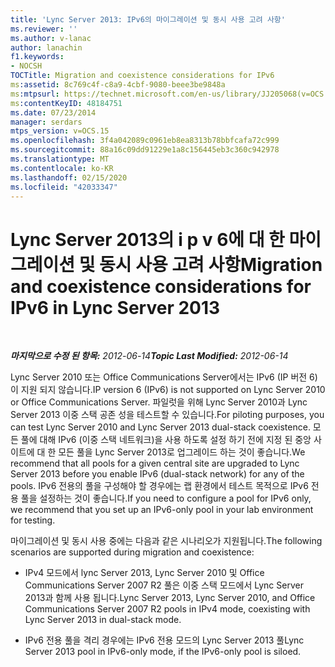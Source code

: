 ```yaml
---
title: 'Lync Server 2013: IPv6의 마이그레이션 및 동시 사용 고려 사항'
ms.reviewer: ''
ms.author: v-lanac
author: lanachin
f1.keywords:
- NOCSH
TOCTitle: Migration and coexistence considerations for IPv6
ms:assetid: 8c769c4f-c8a9-4cbf-9080-beee3be9848a
ms:mtpsurl: https://technet.microsoft.com/en-us/library/JJ205068(v=OCS.15)
ms:contentKeyID: 48184751
ms.date: 07/23/2014
manager: serdars
mtps_version: v=OCS.15
ms.openlocfilehash: 3f4a042089c0961eb8ea8313b78bbfcafa72c999
ms.sourcegitcommit: 88a16c09dd91229e1a8c156445eb3c360c942978
ms.translationtype: MT
ms.contentlocale: ko-KR
ms.lasthandoff: 02/15/2020
ms.locfileid: "42033347"
---
```

<div data-xmlns="http://www.w3.org/1999/xhtml">

<div class="topic" data-xmlns="http://www.w3.org/1999/xhtml" data-msxsl="urn:schemas-microsoft-com:xslt" data-cs="http://msdn.microsoft.com/">

<div data-asp="http://msdn2.microsoft.com/asp">

# <a name="migration-and-coexistence-considerations-for-ipv6-in-lync-server-2013"></a><span data-ttu-id="c8662-102">Lync Server 2013의 i p v 6에 대 한 마이그레이션 및 동시 사용 고려 사항</span><span class="sxs-lookup"><span data-stu-id="c8662-102">Migration and coexistence considerations for IPv6 in Lync Server 2013</span></span>

</div>

<div id="mainSection">

<div id="mainBody">

<span> </span>

<span data-ttu-id="c8662-103">_**마지막으로 수정 된 항목:** 2012-06-14_</span><span class="sxs-lookup"><span data-stu-id="c8662-103">_**Topic Last Modified:** 2012-06-14_</span></span>

<span data-ttu-id="c8662-104">Lync Server 2010 또는 Office Communications Server에서는 IPv6 (IP 버전 6)이 지원 되지 않습니다.</span><span class="sxs-lookup"><span data-stu-id="c8662-104">IP version 6 (IPv6) is not supported on Lync Server 2010 or Office Communications Server.</span></span> <span data-ttu-id="c8662-105">파일럿을 위해 Lync Server 2010과 Lync Server 2013 이중 스택 공존 성을 테스트할 수 있습니다.</span><span class="sxs-lookup"><span data-stu-id="c8662-105">For piloting purposes, you can test Lync Server 2010 and Lync Server 2013 dual-stack coexistence.</span></span> <span data-ttu-id="c8662-106">모든 풀에 대해 IPv6 (이중 스택 네트워크)을 사용 하도록 설정 하기 전에 지정 된 중앙 사이트에 대 한 모든 풀을 Lync Server 2013로 업그레이드 하는 것이 좋습니다.</span><span class="sxs-lookup"><span data-stu-id="c8662-106">We recommend that all pools for a given central site are upgraded to Lync Server 2013 before you enable IPv6 (dual-stack network) for any of the pools.</span></span> <span data-ttu-id="c8662-107">IPv6 전용의 풀을 구성해야 할 경우에는 랩 환경에서 테스트 목적으로 IPv6 전용 풀을 설정하는 것이 좋습니다.</span><span class="sxs-lookup"><span data-stu-id="c8662-107">If you need to configure a pool for IPv6 only, we recommend that you set up an IPv6-only pool in your lab environment for testing.</span></span>

<span data-ttu-id="c8662-108">마이그레이션 및 동시 사용 중에는 다음과 같은 시나리오가 지원됩니다.</span><span class="sxs-lookup"><span data-stu-id="c8662-108">The following scenarios are supported during migration and coexistence:</span></span>

  - <span data-ttu-id="c8662-109">IPv4 모드에서 lync Server 2013, Lync Server 2010 및 Office Communications Server 2007 R2 풀은 이중 스택 모드에서 Lync Server 2013과 함께 사용 됩니다.</span><span class="sxs-lookup"><span data-stu-id="c8662-109">Lync Server 2013, Lync Server 2010, and Office Communications Server 2007 R2 pools in IPv4 mode, coexisting with Lync Server 2013 in dual-stack mode.</span></span>

  - <span data-ttu-id="c8662-110">IPv6 전용 풀을 격리 경우에는 IPv6 전용 모드의 Lync Server 2013 풀</span><span class="sxs-lookup"><span data-stu-id="c8662-110">Lync Server 2013 pool in IPv6-only mode, if the IPv6-only pool is siloed.</span></span>

</div>

<span> </span>

</div>

</div>

</div>


